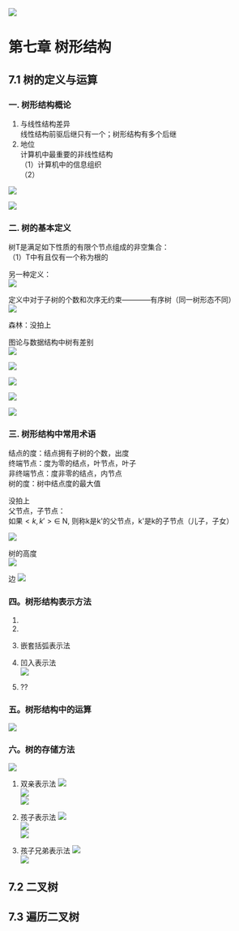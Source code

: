 ![](./picture/2825320b9f335d7d326ee49246ff062.jpg)
# 第七章 树形结构
## 7.1 树的定义与运算
### 一. 树形结构概论  
1. 与线性结构差异  
线性结构前驱后继只有一个；树形结构有多个后继  
2. 地位  
计算机中最重要的非线性结构  
（1）计算机中的信息组织  
（2）

![](./picture/c5ff9d3eedb6c47eb255700cd1723e0.jpg)  

![](./picture/5a1e594a88f457535c90bb5985992bd.jpg)  
### 二. 树的基本定义  
树T是满足如下性质的有限个节点组成的非空集合：  
（1）T中有且仅有一个称为根的   

另一种定义：  
![](./picture/035cbc8a8b4eaf83d86c900a9c9fa75.jpg)  

定义中对于子树的个数和次序无约束————有序树（同一树形态不同）  
![](./picture/b426986064af64d17dd7ef1b24b1469.jpg)   

森林：没拍上  

图论与数据结构中树有差别  
![](./picture/ef864a826a3355888d09ef7c5cfbd4d.jpg)  

![](./picture/5373cffa2f0f96c3f67379c489b356c.jpg)  

![](./picture/1e9051c0e3c9ac88def6e55254e54b5.jpg)  

![](./picture/ca741516e5199078ce1ddf0362c1beb.jpg)  

![](./picture/a39fa4c516b085829f54cba06a6c75f.jpg)  

### 三. 树形结构中常用术语  
结点的度：结点拥有子树的个数，出度  
终端节点：度为零的结点，叶节点，叶子  
非终端节点：度非零的结点，内节点  
树的度：树中结点度的最大值 

没拍上  
父节点，子节点：  
如果$<k, k'> \in$ N, 则称k是k'的父节点，k'是k的子节点（儿子，子女）  

![](./picture/8f41c59d769f013d48005085c1b0bb1.jpg)  

树的高度  
![](./picture/a85e959842bba88ecf179bf2125c481.jpg)

边
![](./picture/167cca39a0f64ed2c45db109e39978a.jpg)    

### 四。树形结构表示方法
1. 
2. 
3. 嵌套括弧表示法  

4. 凹入表示法  
![](./picture/3acec89999171dc334d20a876c96b94.jpg)  

5. ??

### 五。树形结构中的运算 
![](./picture/ebd99dd770326f58b349b403c02e143.jpg)  

### 六。树的存储方法
![](./picture/01a9eb855ef7e376edd4195aa52c291.jpg)  

1. 双亲表示法
![](./picture/a90ee6a7916f8d911e86211959e603a.jpg)  
![](./picture/be62f2ea47cd1023f62981c9bbd6195.jpg)  
![](./picture/561d3b28038465edbd1cb1a37d853fa.jpg)   

2. 孩子表示法
![](./picture/d5830456eb01cf7fbd1d57ce64e9555.jpg)  
![](./picture/dda2b1d80e0caf97341db0b7cb72477.jpg)  
![](./picture/7cf1d00f53c6a69705558a2c4c43665.jpg)  

3. 孩子兄弟表示法
![](./picture/e466df566fa34f29854fcd09c1e4685.jpg)  
![](./picture/44aa8db735d0513e9a7987f6ff8af9b.jpg)  


## 7.2 二叉树
## 7.3 遍历二叉树